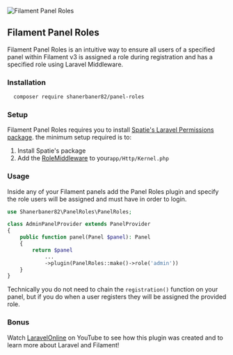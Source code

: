 ![Filament Panel Roles](https://github.com/shanerbaner82/panel-roles/blob/main/images/shanerbaner82-panel-roles.jpg)
## Filament Panel Roles

Filament Panel Roles is an intuitive way to ensure all users of a specified panel within Filament v3 is assigned a role during registration and has a specified role using Laravel Middleware.

### Installation
```bash
  composer require shanerbaner82/panel-roles
```

### Setup
Filament Panel Roles requires you to install [Spatie's Laravel Permissions package](https://spatie.be/docs/laravel-permission).
the minimum setup required is to:

1. Install Spatie's package
2. Add the [RoleMiddleware](https://spatie.be/docs/laravel-permission/v5/basic-usage/middleware) to your`app/Http/Kernel.php`

### Usage
Inside any of your Filament panels add the Panel Roles plugin and specify the role users will be assigned and must have in order to login.

```php
use Shanerbaner82\PanelRoles\PanelRoles;

class AdminPanelProvider extends PanelProvider
{
    public function panel(Panel $panel): Panel
    {
        return $panel
            ... 
            ->plugin(PanelRoles::make()->role('admin'))
    }
}
```

Technically you do not need to chain the `registration()` function on your panel, but if you do when a user registers they will be assigned the provided role.

### Bonus
Watch [LaravelOnline](https://www.youtube.com/@LaravelOnline) on YouTube to see how this plugin was created and to learn more about Laravel and Filament!
